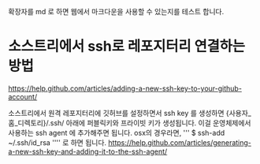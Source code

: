 확장자를 md 로 하면 웹에서 마크다운을 사용할 수 있는지를 테스트 합니다.

# 소스트리에서 ssh로 레포지터리 연결하는 방법

https://help.github.com/articles/adding-a-new-ssh-key-to-your-github-account/

소스트리에서 원격 레포지터리에 깃허브를 설정하면서 ssh key 를 생성하면
{사용자_홈_디렉토리}/.ssh/
아래에 퍼블릭키와 프라이빗 키가 생성됩니다.
이걸 운영체제에서 사용하는 ssh agent 에 추가해주면 됩니다.
osx의 경우라면, ''' $ ssh-add ~/.ssh/id_rsa ''''
로 하면 됩니다.
https://help.github.com/articles/generating-a-new-ssh-key-and-adding-it-to-the-ssh-agent/ 
